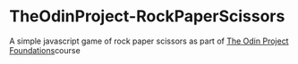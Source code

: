 # TheOdinProject-RockPaperScissors
 
 A simple javascript game of rock paper scissors as part of [The Odin Project Foundations](https://www.theodinproject.com/lessons/foundations-rock-paper-scissors)course

